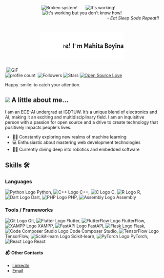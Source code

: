 <div align="center">
  <img src="https://raw.githubusercontent.com/Tarikul-Islam-Anik/Animated-Fluent-Emojis/master/Emojis/Smilies/Face%20with%20Spiral%20Eyes.png" width="10%" alt="Broken system!"/>
  &nbsp;&nbsp;&nbsp;&nbsp;&nbsp;
  <img src="https://raw.githubusercontent.com/Tarikul-Islam-Anik/Animated-Fluent-Emojis/master/Emojis/Smilies/Relieved%20Face.png" width="10%" alt="It's working!"/>
  &nbsp;&nbsp;&nbsp;&nbsp;&nbsp;
  <img src="https://raw.githubusercontent.com/Tarikul-Islam-Anik/Animated-Fluent-Emojis/master/Emojis/Smilies/Astonished%20Face.png" width="10%" alt="It's working but you don't know how!"/>


<div align="right">
  <i> - Eat Sleep Sode Repeat!!</i>
</div>
<h1> 
  <img src="https://github.com/mahita2104/mahita2104/blob/main/name.gif" 👋/> 
</h1>
</div>
<img align="right" alt="GIF" src="https://github.com/SP-XD/SP-XD/blob/main/images/dev-working_rounded.gif?raw=true" width="500"/>

![profile count](https://komarev.com/ghpvc/?username=mahita2104&color=red)&nbsp;
![Followers](https://img.shields.io/github/followers/mahita2104?style=social)
![Stars](https://img.shields.io/github/stars/mahita2104?style=social)
[![Open Source Love](https://badges.frapsoft.com/os/v1/open-source.svg?v=102)](https://github.com/ellerbrock/open-source-badge/)
</div>
Happy :smile: to catch your attention.

## <img src="https://media.giphy.com/media/VgCDAzcKvsR6OM0uWg/giphy.gif" width="50"> A little  about me...  
I am an ECE-AI undergrad at IGDTUW. It’s a unique blend of electronics and AI, making it an exciting and multidisciplinary field. I am an inquisitive person with a passion for open source and a drive to create technology that positively impacts people's lives.

- 🤖🧠 Constantly exploring new realms of machine learning
- 💻 Enthusiastic about mastering web development technologies
- 🤖🔧 Currently diving deep into robotics and embedded software

## Skills 🛠️

### Languages
![Python Logo](https://img.icons8.com/color/48/000000/python.png) Python, 
![C++ Logo](https://img.icons8.com/color/48/000000/c-plus-plus-logo.png) C++,
![C Logo](https://img.icons8.com/color/48/000000/c-programming.png) C,
![R Logo](https://img.icons8.com/color/48/000000/r-project.png) R,
![Dart Logo](https://img.icons8.com/color/48/000000/dart.png) Dart,
![PHP Logo](https://img.icons8.com/color/48/000000/php.png) PHP,
![Assembly Logo](https://img.icons8.com/color/48/000000/assembly.png) Assembly

### Tools / Frameworks
![Git Logo](https://img.icons8.com/color/48/000000/git.png) Git,
![Flutter Logo](https://img.icons8.com/color/48/000000/flutter.png) Flutter,
![FlutterFlow Logo](https://img.icons8.com/color/48/000000/flutter.png) FlutterFlow,
![XAMPP Logo](https://img.icons8.com/color/48/000000/xampp.png) XAMPP,
![FastAPI Logo](https://img.icons8.com/dusk/48/000000/api-settings.png) FastAPI,
![Flask Logo](https://img.icons8.com/ios-filled/50/000000/flask.png) Flask,
![Code Composer Studio Logo](https://img.icons8.com/color/48/000000/visual-studio-code-2019.png) Code Composer Studio,
![TensorFlow Logo](https://img.icons8.com/color/48/000000/tensorflow.png) TensorFlow,
![Scikit-learn Logo](https://img.icons8.com/color/48/000000/scikit-learn.png) Scikit-learn,
![PyTorch Logo](https://img.icons8.com/color/48/000000/pytorch.png) PyTorch,
![React Logo](https://img.icons8.com/color/48/000000/react-native.png) React

#### 📬 Other Contacts
- [LinkedIn](https://www.linkedin.com/in/ashita-boyina-b99ba9153/)
- [Email](cOde.A4sh@gmail.com)
